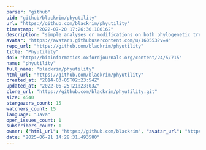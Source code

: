 ```yaml
---
parser: "github"
uid: "github/blackrim/phyutility"
url: "https://github.com/blackrim/phyutility"
timestamp: "2022-07-20 17:26:30.180162"
description: "simple analyses or modifications on both phylogenetic trees and data matrices"
avatar: "https://avatars.githubusercontent.com/u/160553?v=4"
repo_url: "https://github.com/blackrim/phyutility"
title: "Phyutility"
doi: "http://bioinformatics.oxfordjournals.org/content/24/5/715"
name: "phyutility"
full_name: "blackrim/phyutility"
html_url: "https://github.com/blackrim/phyutility"
created_at: "2014-03-05T02:23:54Z"
updated_at: "2022-06-25T21:23:03Z"
clone_url: "https://github.com/blackrim/phyutility.git"
size: 4540
stargazers_count: 15
watchers_count: 15
language: "Java"
open_issues_count: 1
subscribers_count: 1
owner: {"html_url": "https://github.com/blackrim", "avatar_url": "https://avatars.githubusercontent.com/u/160553?v=4", "login": "blackrim", "type": "User"}
date: "2025-06-21 14:28:31.493580"
---
```

